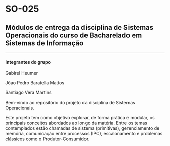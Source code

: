 # SO-025

## Módulos de entrega da disciplina de Sistemas Operacionais do curso de Bacharelado em Sistemas de Informação
---

#### Integrantes do grupo




Gabirel Heumer

Jõao Pedro Baratella Mattos

Santiago Vera Martins



Bem-vindo ao repositório do projeto da disciplina de Sistemas Operacionais.

Este projeto tem como objetivo explorar, de forma prática e modular, os principais conceitos abordados ao longo da matéria. Entre os temas contemplados estão chamadas de sistema (primitivas), gerenciamento de memória, comunicação entre processos (IPC), escalonamento e problemas clássicos como o Produtor-Consumidor.




